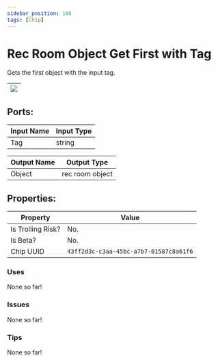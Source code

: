 ```yaml
---
sidebar_position: 108
tags: [Chip]
---
```


# Rec Room Object Get First with Tag


Gets the first object with the input tag.

| ![](https://images-ext-2.discordapp.net/external/MPmIaQzlEPmgGWlgi-WxBBXt0Bjv_zWPkg1y1f_sy3s/https/www.recroomcircuits.com/image/circuit/absolute-value?width=206&height=108) |
|-----|

## Ports:

| Input Name | Input Type |
|-----------|-----------|
| Tag | string |

| Output Name | Output Type |
|-----------|-----------|
| Object | rec room object |

## Properties:

| Property  | Value |
|-------------------|-----------|
| Is Trolling Risk? | No. |
| Is Beta? | No. |
| Chip UUID | `43ff2d3c-c3aa-45bc-a7b7-01587c8a61f6` |

### Uses
None so far!

### Issues
None so far!

### Tips
None so far!
